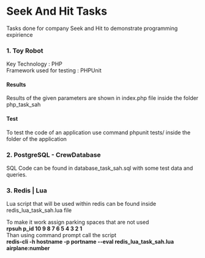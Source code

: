 <h1>Seek And Hit Tasks</h1>

<p>Tasks done for company Seek and Hit to demonstrate programming expirience</p>

<h3>1. Toy Robot</h3>

<p>
Key Technology : PHP<br>
Framework used for testing : PHPUnit
</p>

<h4>Results</h4>

<p>Results of the given parameters are shown in index.php file inside the folder php_task_sah</p>

<h4>Test</h4>

<p>To test the code of an application use command phpunit tests/ inside the folder of the application</p>

<h3>2. PostgreSQL - CrewDatabase</h3>

<p> SQL Code can be found in database_task_sah.sql with some test data and queries.</p>

<h3>3. Redis | Lua </h3>

<p>Lua script that will be used within redis can be found inside redis_lua_task_sah.lua file</p>

To make it work assign parking spaces that are not used<br>
<b>rpsuh p_id 10 9 8 7 6 5 4 3 2 1</b><br>
Than using command prompt call the script<br>
<b>redis-cli -h hostname -p portname --eval redis_lua_task_sah.lua airplane:number</b>



